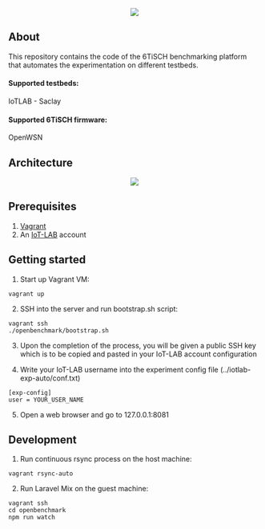 [<p align="center"><img src="https://www.ucg.ac.me/skladiste_baneri/org_jedinica_13/baneri_244/soda_logo_transparent_small.png"></p>](https://www.soda.ucg.ac.me)

## About
This repository contains the code of the 6TiSCH benchmarking platform that automates the experimentation on different testbeds. 

#### Supported testbeds:
IoTLAB - Saclay
#### Supported 6TiSCH firmware:
OpenWSN

## Architecture
<p align="center"><img src="https://www.ucg.ac.me/skladiste_baneri/org_jedinica_13/baneri_248/soda_presentation_expanded.png"></p>

## Prerequisites

1. [Vagrant](https://www.vagrantup.com/)
2. An [IoT-LAB](https://www.iot-lab.info/) account


## Getting started

1. Start up Vagrant VM:
```
vagrant up
```

2. SSH into the server and run bootstrap.sh script:
```
vagrant ssh
./openbenchmark/bootstrap.sh
```

3. Upon the completion of the process, you will be given a public SSH key which is to be copied and pasted in your IoT-LAB account configuration

4. Write your IoT-LAB username into the experiment config file (../iotlab-exp-auto/conf.txt)
```
[exp-config]
user = YOUR_USER_NAME
```

5. Open a web browser and go to 127.0.0.1:8081


## Development

1. Run continuous rsync process on the host machine:
```
vagrant rsync-auto
```

2. Run Laravel Mix on the guest machine:
```
vagrant ssh
cd openbenchmark
npm run watch
```


